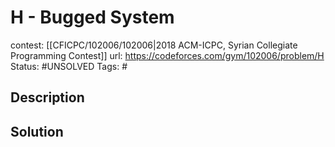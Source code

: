 # H - Bugged System

contest: [[CFICPC/102006/102006|2018 ACM-ICPC, Syrian Collegiate Programming Contest]]
url: https://codeforces.com/gym/102006/problem/H
Status: #UNSOLVED
Tags: #

## Description

## Solution


